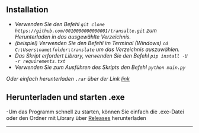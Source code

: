 ## Installation
- _Verwenden Sie den Befehl `git clone https://github.com/0010000000000001/transalte.git` zum Herunterladen in das ausgewählte Verzeichnis._
- _(beispiel) Verwenden Sie den Befehl im Terminal (Windows) `cd C:\Users\name\folder\translate` um das Verzeichnis auszuwählen._
- _Das Skript erfordert Library, verwenden Sie den Befehl `pip install -U -r requirements.txt`_
- _Verwenden Sie zum Ausführen des Skripts den Befehl `python main.py`_
 
_Oder einfach herunterladen `.rar` über der Link [link](https://github.com/0010000000000001/transalte/archive/refs/heads/main.zip)_


## Herunterladen und starten .exe

-Um das Programm schnell zu starten, können Sie einfach die .exe-Datei oder den Ordner mit Library über [Releases](https://github.com/0010000000000001/transalte/releases/tag/v1.0) herunterladen
___
